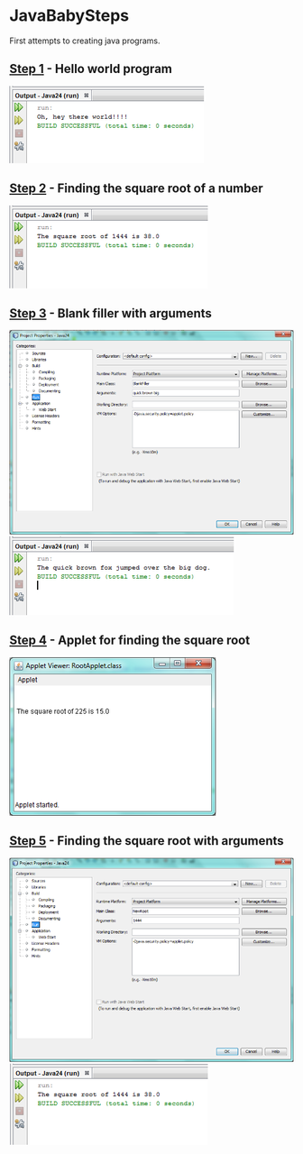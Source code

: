 # JavaBabySteps
First attempts to creating java programs.


<h2><a href="https://github.com/ConstantinosGeorgiou/JavaBabySteps/blob/master/step1.java" title="Step one source code" target="_blank">Step 1</a> - Hello world program</h2> 
<img src="https://github.com/ConstantinosGeorgiou/JavaBabySteps/blob/master/Step1-Saluton.PNG" alt="Step 1"/>

<h2><a href="https://github.com/ConstantinosGeorgiou/JavaBabySteps/blob/master/step2.java" title="Step two source code" target="_blank">Step 2</a> - Finding the square root of a number</h2> 
<img src="https://github.com/ConstantinosGeorgiou/JavaBabySteps/blob/master/Step2-sqrRoot.PNG" alt="Step 2"/>

<h2><a href="https://github.com/ConstantinosGeorgiou/JavaBabySteps/blob/master/step3.java" title="Step three source code" target="_blank">Step 3</a> - Blank filler with arguments</h2> 
<img src="https://github.com/ConstantinosGeorgiou/JavaBabySteps/blob/master/Step3-Arguments.PNG" alt="Step 3 Arguments"/>
<img src="https://github.com/ConstantinosGeorgiou/JavaBabySteps/blob/master/Step3-BlankFiller.PNG" alt="Step 3"/>

<h2><a href="https://github.com/ConstantinosGeorgiou/JavaBabySteps/blob/master/step4.java" title="Step four source code" target="_blank">Step 4</a> - Applet for finding the square root</h2> 
<img src="https://github.com/ConstantinosGeorgiou/JavaBabySteps/blob/master/Step4-rootApplet.PNG" alt="Step 4"/>

<h2><a href="https://github.com/ConstantinosGeorgiou/JavaBabySteps/blob/master/step5.java" title="Step five source code" target="_blank">Step 5</a> - Finding the square root with arguments</h2> 
<img src="https://github.com/ConstantinosGeorgiou/JavaBabySteps/blob/master/Step5-NewRootArguments.PNG" alt="Step 5 Arguments"/>
<img src="https://github.com/ConstantinosGeorgiou/JavaBabySteps/blob/master/Step5-NewRoot.PNG" alt="Step 5"/>
